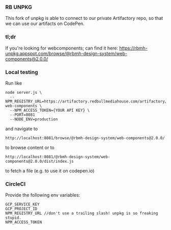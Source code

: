 ### RB UNPKG
This fork of unpkg is able to connect to our private Artifactory repo, so that we can use our artifacts on CodePen.

### tl;dr
If you're looking for webcomponents; can find it here: https://rbmh-unpkg.appspot.com/browse/@rbmh-design-system/web-components@2.0.0/

### Local testing
Run like 
```
node server.js \
  --NPM_REGISTRY_URL=https://artifactory.redbullmediahouse.com/artifactory/api/npm/rb-web-components \
  --NPM_ACCESS_TOKEN={YOUR API KEY} \
  --PORT=8081
  --NODE_ENV=production
```
and navigate to 
```
http://localhost:8081/browse/@rbmh-design-system/web-components@2.0.0/
```
to browse content or to 
```
http://localhost:8081/@rbmh-design-system/web-components@2.0.0/dist/index.js
```
to fetch a file (e.g. to use it on codepen.io)



### CircleCI 
Provide the following env variables:
```
GCP_SERVICE_KEY
GCP_PROJECT_ID
NPM_REGISTRY_URL //don't use a trailing slash! unpkg is so freaking stupid.
NPM_ACCESS_TOKEN
```
